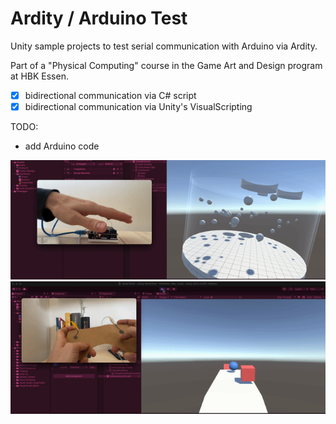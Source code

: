 # Ardity / Arduino Test

Unity sample projects to test serial communication with Arduino via Ardity.

Part of a "Physical Computing" course in the Game Art and Design program at HBK Essen.

- [x] bidirectional communication via C# script
- [x] bidirectional communication via Unity's VisualScripting

TODO:
- add Arduino code


![](floating.gif)
![](touch.gif)
